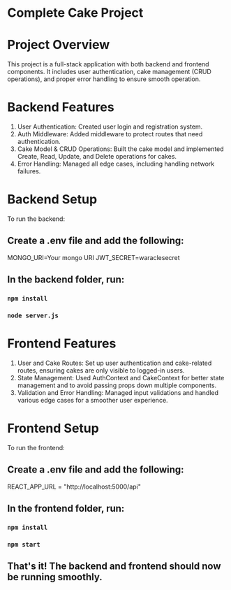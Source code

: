 # Complete Cake Project

# Project Overview

This project is a full-stack application with both backend and frontend components. It includes user authentication, cake management (CRUD operations), and proper error handling to ensure smooth operation.

# Backend Features

1. User Authentication: Created user login and registration system.
2. Auth Middleware: Added middleware to protect routes that need authentication.
3. Cake Model & CRUD Operations: Built the cake model and implemented Create, Read, Update, and Delete operations for cakes.
4. Error Handling: Managed all edge cases, including handling network failures.

# Backend Setup

To run the backend:

## Create a .env file and add the following:

MONGO_URI=Your mongo URI
JWT_SECRET=waraclesecret

## In the backend folder, run:

### `npm install`

### `node server.js`

# Frontend Features

1. User and Cake Routes: Set up user authentication and cake-related routes, ensuring cakes are only visible to logged-in users.
2. State Management: Used AuthContext and CakeContext for better state management and to avoid passing props down multiple components.
3. Validation and Error Handling: Managed input validations and handled various edge cases for a smoother user experience.

# Frontend Setup

To run the frontend:

## Create a .env file and add the following:

REACT_APP_URL = "http://localhost:5000/api"

## In the frontend folder, run:

### `npm install`

### `npm start`

## That's it! The backend and frontend should now be running smoothly.
